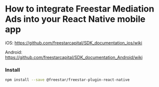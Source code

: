 # How to integrate Freestar Mediation Ads into your React Native mobile app

iOS:      https://github.com/freestarcapital/SDK_documentation_ios/wiki

Android:  https://github.com/freestarcapital/SDK_documentation_Android/wiki

### Install

```sh
npm install --save @freestar/freestar-plugin-react-native
```

